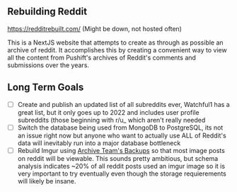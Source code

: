 ## Rebuilding Reddit
https://redditrebuilt.com/ (Might be down, not hosted often)  
  
This is a NextJS website that attempts to create as through as possible an archive of reddit. It accomplishes this by creating a convenient way to view all the content from Pushift's archives of Reddit's comments and submissions over the years.

## Long Term Goals
- [ ] Create and publish an updated list of all subreddits ever, Watchful1 has a great list, but it only goes up to 2022 and includes user profile subreddits (those beginning with r/u_ which aren't really needed 
- [ ] Switch the database being used from MongoDB to PostgreSQL, its not an issue right now but anyone who want to actually use ALL of Reddit's data will inevitably run into a major database bottleneck
- [ ] Rebuild Imgur using [Archive Team's Backups](https://archive.org/details/archiveteam_imgur) so that most image posts on reddit will be viewable. This sounds pretty ambitious, but schema analysis indicates ~20% of all reddit posts used an imgur image so it is very important to try eventually even though the storage requierements will likely be insane.
